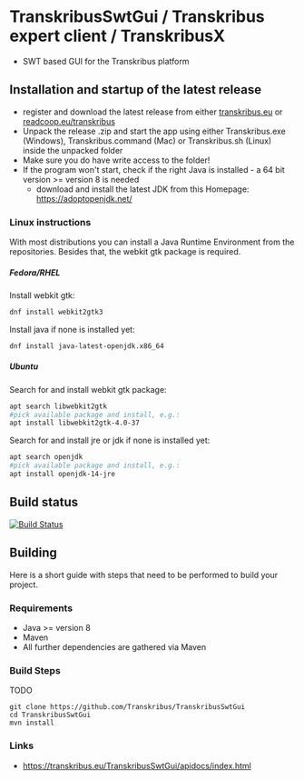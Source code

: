 # TranskribusSwtGui / Transkribus expert client / TranskribusX
- SWT based GUI for the Transkribus platform

## Installation and startup of the latest release

- register and download the latest release from either [transkribus.eu](https://transkribus.eu) or [readcoop.eu/transkribus](https://readcoop.eu/transkribus)
- Unpack the release .zip and start the app using either Transkribus.exe (Windows), Transkribus.command (Mac) or Transkribus.sh (Linux) inside the unpacked folder 
- Make sure you do have write access to the folder!
- If the program won't start, check if the right Java is installed - a 64 bit version >= version 8 is needed
  - download and install the latest JDK from this Homepage: https://adoptopenjdk.net/
  
### Linux instructions
With most distributions you can install a Java Runtime Environment from the repositories. Besides that, the webkit gtk package is required.

##### Fedora/RHEL
Install webkit gtk:

```bash
dnf install webkit2gtk3
```

Install java if none is installed yet:

```bash
dnf install java-latest-openjdk.x86_64
```

##### Ubuntu
Search for and install webkit gtk package:

```bash
apt search libwebkit2gtk
#pick available package and install, e.g.:
apt install libwebkit2gtk-4.0-37
```

Search for and install jre or jdk if none is installed yet:

```bash
apt search openjdk
#pick available package and install, e.g.:
apt install openjdk-14-jre
```

## Build status
[![Build Status](http://dbis-halvar.uibk.ac.at/jenkins/buildStatus/icon?job=TranskribusSwtGui)](http://dbis-halvar.uibk.ac.at/jenkins/job/TranskribusSwtGui)

## Building
Here is a short guide with steps that need to be performed
to build your project.

### Requirements
- Java >= version 8
- Maven
- All further dependencies are gathered via Maven

### Build Steps
TODO
```
git clone https://github.com/Transkribus/TranskribusSwtGui
cd TranskribusSwtGui
mvn install
```

### Links
- https://transkribus.eu/TranskribusSwtGui/apidocs/index.html
